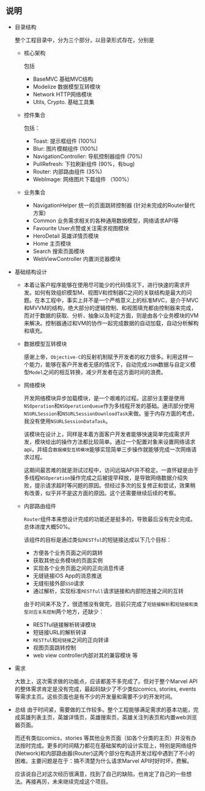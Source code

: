 
说明
------------

* 目录结构

  整个工程目录中，分为三个部分，以目录形式存在，分别是

  * 核心架构

    包括 

    * BaseMVC 基础MVC结构
    * Modelize 数据模型互转模块
    * Network  HTTP网络模块
    * Utils, Crypto. 基础工具集

  * 控件集合

    包括：

    * Toast: 提示框组件 (100%)
    * Blur: 图片模糊组件 (100%)
    * NavigationController: 导航控制器组件 (70%)
    * PullRefresh: 下拉刷新组件 (90%，有bug)
    * Router: 内部路由组件 (35%)
    * WebImage: 网络图片下载组件 （100%）

  * 业务集合

    * NavigationHelper 统一的页面跳转控制器 (针对未完成的Router替代方案)
    * Common 业务需求相关的各种通用数据模型，网络请求API等
    * Favourite User点赞或关注需求视图模块
    * HeroDetail 英雄详情页模块
    * Home 主页模块
    * Search 搜索页面模块
    * WebViewController 内置浏览器模块

* 基础结构设计

  * 本着让客户程序能够在使用尽可能少的代码情况下，进行快速的需求开发。如何有效组织模型M、视图V和控制器C之间的关联结构是最大的问题。在本工程中，事实上并不是一个严格意义上的标准MVC，是介于MVC和MVVM的结构，绝大部分的逻辑控制、和视图填充都由控制器来完成，而对于数据的获取、分析、抽象以及判定方面，则是由各个业务模块的VM来解决。控制器通过和VM的协作一起完成数据的自动加载，自动分析解构和填充。

  * 数据模型互转模块

    感谢上帝，`Objective-C`的反射机制赋予开发者的权力很多。利用这样一个能力，能够在客户开发者无感的情况下，自动完成`JSON`数据与自定义模型`Model`之间的相互转换，减少开发者在这方面时间的浪费。

  * 网络模块

    开发网络模块异步加载模块，是一个艰难的过程。这部分主要是使用`NSOperation`和`NSOperationQueue`作为多线程开发的基础。通讯部分使用`NSURLSession`和`NSURLSessionDownloadTask`来做。鉴于内存方面的考虑，我没有使用`NSURLSessionDataTask`。

    该模块在设计上，同样是本着方面客户开发者能够快速简单完成需求开发，模块给出的操作方法都比较简单。通过一个配置对象来设置网络请求api，并结合`数据模型互转模块`能够实现简单三步操作就能够完成一次网络请求过程。

    这期间最苦难的就是测试过程中，访问远端API并不稳定。一直怀疑是由于多线程`NSOperation`操作完成之后被提早释放，是导致网络数据介绍失败，提示请求超时等问题的原因。但经过多次的反复修正和尝试，效果稍有改善，似乎并不是这方面的原因。这个还需要继续后续的考察。

  * 内部路由组件

    `Router`组件本来想设计完成的功能还是挺多的，导致最后没有完全完成。总体进度大概50%。

    该组件的目标是通过类似`RESTful`的短链接达成以下几个目标：

    * 方便各个业务页面之间的跳转
    * 获取其他业务模块的页面实例
    * 实现各个业务页面之间的正向消息传递
    * 无缝链接iOS App的消息推送
    * 无缝衔接外部`SSO`请求
    * 通过解析，实现标准`RESTfull`请求链接和内部短连接之间的互转

    由于时间来不及了，很遗憾没有做完，目前只完成了`短链接解析`和`短链接和类型对应关系控制`两个地方，还缺少：

    * RESTful链接解析转译模块
    * 短链接URL的解析转译
    * `RESTful`和`短链接`之间的正向转译
    * 视图页面跳转控制
    * web view controller内部对其的兼容模块 等

* 需求

  大致上，这次需求做的功能点，应该都差不多完成了。但对于整个Marvel API的整体需求肯定是没有完成，最起码缺少了不少类似comics, stories, events等需求主页。这些页面也是有不少的开发量和需要不少的开发时间。

* 总结
  由于时间紧，需要做的工作较多。整个工程能够满足需求的基本功能，完成英雄列表主页，英雄详情页，英雄搜索页，英雄关注列表页和内置web浏览器页面。

  而还有类似comics，stories 等其他业务页面（如各个分类的主页）并没有办法按时完成。更多的时间精力都花在基础架构的设计实现上，特别是网络组件(Network)和内部路由器(Router)这两个部分在构造开发过程中遇到了不小的困难。主要问题是在于：搞不清楚为什么请求Marvel API时好时坏，费解。

  应该说自己对这次经历很满意，找到了自己的缺陷，也肯定了自己的一些想法。再接再厉，未来继续完成这个项目。